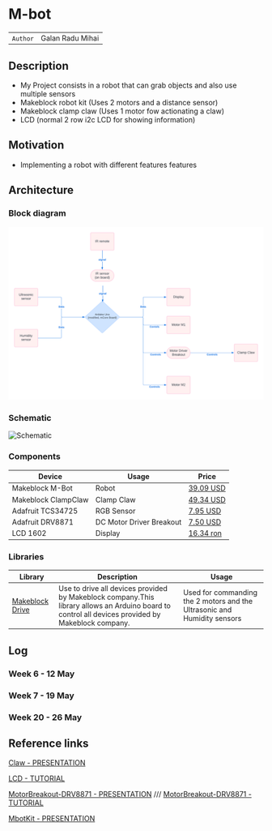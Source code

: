# M-bot

| | |
|-|-|
|`Author` | Galan Radu Mihai

## Description 
- My Project consists in a robot that can grab objects and also use multiple sensors
- Makeblock robot kit (Uses 2 motors and a distance sensor)
- Makeblock clamp claw (Uses 1 motor fow actionating a claw)
- LCD (normal 2 row i2c LCD for showing information)

## Motivation 
- Implementing a robot with different features features

## Architecture 

### Block diagram

<!-- Make sure the path to the picture is correct -->
![Block Diagram](Images/RobotDiagram.png)

### Schematic

![Schematic](schematics/kicad_schematic.png)

### Components


<!-- This is just an example, fill in with your actual components -->

| Device | Usage | Price |
|--------|--------|-------|
| Makeblock M-Bot | Robot | [39.09 USD](https://lurnbot.com/products/mbot-1-1-kit) |
| Makeblock ClampClaw | Clamp Claw | [49.34 USD](https://www.ebay.com/itm/164763774166?norover=1&mkevt=1&mkrid=711-167022-134087-1&mkcid=2&itemid=164763774166&targetid=295607582760&device=c&mktype=pla&googleloc=1011795&poi=&campaignid=20797276787&mkgroupid=155163399079&rlsatarget=pla-295607582760&abcId=&merchantid=119648210&gad_source=1&gclid=Cj0KCQjwxeyxBhC7ARIsAC7dS39oCInXtvBG4IH2cqkYi16xqXIpzWnOMBzTYvEVfe0y0GU000InjBIaAm8JEALw_wcB) |
| Adafruit TCS34725 | RGB Sensor | [7.95 USD](https://www.adafruit.com/product/1334) |
| Adafruit DRV8871  | DC Motor Driver Breakout | [7.50 USD](https://www.adafruit.com/product/3190) |
| LCD 1602  | Display | [16.34 ron](https://www.optimusdigital.ro/ro/optoelectronice-lcd-uri/2894-lcd-cu-interfata-i2c-si-backlight-albastru.html?gad_source=1&gclid=Cj0KCQjwxeyxBhC7ARIsAC7dS39htfgFEvUUoPI9yNqkE4WZvx3a_p_euAhIuBVSOkLbhWfzMVeu4oEaArfyEALw_wcB) |


### Libraries

<!-- This is just an example, fill in the table with your actual components -->

| Library | Description | Usage |
|---------|-------------|-------|
| [Makeblock Drive](https://github.com/nbourre/Makeblock-Libraries) | Use to drive all devices provided by Makeblock company.This library allows an Arduino board to control all devices provided by Makeblock company. | Used for commanding the 2 motors and the Ultrasonic and Humidity sensors  |

## Log

<!-- write every week your progress here -->

### Week 6 - 12 May

### Week 7 - 19 May

### Week 20 - 26 May


## Reference links

<!-- Fill in with appropriate links and link titles -->

[Claw - PRESENTATION](https://www.youtube.com/watch?app=desktop&v=9xSvRSg7VZA)

[LCD - TUTORIAL](https://www.youtube.com/watch?v=s_-nIgo71_w)

[MotorBreakout-DRV8871 - PRESENTATION](https://learn.adafruit.com/adafruit-drv8871-brushed-dc-motor-driver-breakout/overview) ///
[MotorBreakout-DRV8871 - TUTORIAL](https://www.youtube.com/watch?v=9Ye1HgJaeVI&t=40s)

[MbotKit - PRESENTATION](https://www.youtube.com/watch?v=ZNcebanW_pQ)


